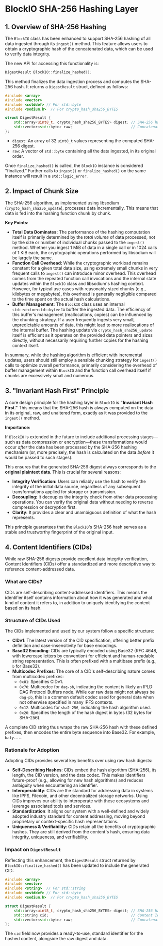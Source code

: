 # BlockIO SHA-256 Hashing Layer

## 1. Overview of SHA-256 Hashing

The `BlockIO` class has been enhanced to support SHA-256 hashing of all data ingested through its `ingest()` method. This feature allows users to obtain a cryptographic hash of the concatenated data, which can be used to verify data integrity.

The new API for accessing this functionality is:

```cpp
DigestResult BlockIO::finalize_hashed();
```

This method finalizes the data ingestion process and computes the SHA-256 hash. It returns a `DigestResult` struct, defined as follows:

```cpp
#include <array>
#include <vector>
#include <cstddef> // For std::byte
#include <sodium.h>  // For crypto_hash_sha256_BYTES

struct DigestResult {
    std::array<uint8_t, crypto_hash_sha256_BYTES> digest; // SHA-256 hash (32 bytes)
    std::vector<std::byte> raw;                           // Concatenated raw data
};
```

-   `digest`: An array of 32 `uint8_t` values representing the computed SHA-256 digest.
-   `raw`: A vector of `std::byte` containing all the data ingested, in its original order.

Once `finalize_hashed()` is called, the `BlockIO` instance is considered "finalized." Further calls to `ingest()` or `finalize_hashed()` on the same instance will result in a `std::logic_error`.

## 2. Impact of Chunk Size

The SHA-256 algorithm, as implemented using libsodium (`crypto_hash_sha256_update`), processes data incrementally. This means that data is fed into the hashing function chunk by chunk.

**Key Points:**

*   **Total Data Dominates:** The performance of the hashing computation itself is primarily determined by the *total volume* of data processed, not by the size or number of individual chunks passed to the `ingest()` method. Whether you ingest 1 MiB of data in a single call or in 1024 calls of 1 KiB each, the cryptographic operations performed by libsodium will be largely the same.
*   **Function Call Overhead:** While the cryptographic workload remains constant for a given total data size, using extremely small chunks in very frequent calls to `ingest()` can introduce minor overhead. This overhead comes from the repeated function call invocations and the internal state updates within the `BlockIO` class and libsodium's hashing context. However, for typical use cases with reasonably sized chunks (e.g., kilobytes or megabytes), this overhead is generally negligible compared to the time spent on the actual hash calculations.
*   **Buffer Management:** The `BlockIO` class uses an internal `std::vector<std::byte>` to buffer the ingested data. The efficiency of this buffer's management (reallocations, copies) can be influenced by the chunking strategy. If a user frequently ingests very small, unpredictable amounts of data, this might lead to more reallocations of the internal buffer. The hashing update via `crypto_hash_sha256_update` itself is efficient as it operates on the provided data pointers and sizes directly, without necessarily requiring further copies for the hashing context itself.

In summary, while the hashing algorithm is efficient with incremental updates, users should still employ a sensible chunking strategy for `ingest()` calls to optimize overall performance, primarily considering the overhead of buffer management within `BlockIO` and the function call overhead itself if chunks are excessively small and numerous.

## 3. "Invariant Hash First" Principle

A core design principle for the hashing layer in `BlockIO` is **"Invariant Hash First."** This means that the SHA-256 hash is always computed on the data in its original, raw, and unaltered form, exactly as it was provided to the `ingest()` method.

**Importance:**

If `BlockIO` is extended in the future to include additional processing stages—such as data compression or encryption—these transformations would occur *after* the data has been processed by the SHA-256 hashing mechanism (or, more precisely, the hash is calculated on the data *before* it would be passed to such stages).

This ensures that the generated SHA-256 digest always corresponds to the **original plaintext data**. This is crucial for several reasons:

*   **Integrity Verification:** Users can reliably use the hash to verify the integrity of the initial data source, regardless of any subsequent transformations applied for storage or transmission.
*   **Decoupling:** It decouples the integrity check from other data processing operations. You can verify the original data without needing to reverse compression or decryption first.
*   **Clarity:** It provides a clear and unambiguous definition of what the hash represents.

This principle guarantees that the `BlockIO`'s SHA-256 hash serves as a stable and trustworthy fingerprint of the original input.

## 4. Content Identifiers (CIDs)

While raw SHA-256 digests provide excellent data integrity verification, Content Identifiers (CIDs) offer a standardized and more descriptive way to reference content-addressed data.

### What are CIDs?

CIDs are self-describing content-addressed identifiers. This means the identifier itself contains information about how it was generated and what kind of content it refers to, in addition to uniquely identifying the content based on its hash.

### Structure of CIDs Used

The CIDs implemented and used by our system follow a specific structure:

*   **CIDv1**: The latest version of the CID specification, offering better prefix definition and case-insensitivity for base encodings.
*   **Base32 Encoding**: CIDs are typically encoded using Base32 (RFC 4648, with lowercase letters by convention) for efficient and human-readable string representation. This is often prefixed with a multibase prefix (e.g., `b` for Base32).
*   **Multicodec Prefixes**: The core of a CID's self-describing nature comes from multicodec prefixes:
    *   `0x01`: Specifies CIDv1.
    *   `0x70`: Multicodec for `dag-pb`, indicating the content is likely an IPLD DAG Protocol Buffers node. While our raw data might not always be `dag-pb`, this is a common default codec used for general data when not otherwise specified in many IPFS contexts.
    *   `0x12`: Multicodec for `sha2-256`, indicating the hash algorithm used.
    *   `0x20`: Specifies the length of the hash digest in bytes (32 bytes for SHA-256).

A complete CID string thus wraps the raw SHA-256 hash with these defined prefixes, then encodes the entire byte sequence into Base32. For example, `bafy...`.

### Rationale for Adoption

Adopting CIDs provides several key benefits over using raw hash digests:

*   **Self-Describing Hashes**: CIDs embed the hash algorithm (SHA-256), its length, the CID version, and the data codec. This makes identifiers future-proof (e.g., allowing for new hash algorithms) and reduces ambiguity when encountering an identifier.
*   **Interoperability**: CIDs are the standard for addressing data in systems like IPFS, Filecoin, and other decentralized storage networks. Using CIDs improves our ability to interoperate with these ecosystems and leverage associated tools and services.
*   **Standardization**: It aligns our system with a well-defined and widely adopted industry standard for content addressing, moving beyond proprietary or context-specific hash representations.
*   **Uniqueness & Verifiability**: CIDs retain all the benefits of cryptographic hashes. They are still derived from the content's hash, ensuring data integrity, uniqueness, and verifiability.

### Impact on `DigestResult`

Reflecting this enhancement, the `DigestResult` struct returned by `BlockIO::finalize_hashed()` has been updated to include the generated CID:

```cpp
#include <array>
#include <vector>
#include <string>  // For std::string
#include <cstddef> // For std::byte
#include <sodium.h>  // For crypto_hash_sha256_BYTES

struct DigestResult {
    std::array<uint8_t, crypto_hash_sha256_BYTES> digest; // SHA-256 hash
    std::string cid;                                      // Content Identifier (CID) string
    std::vector<std::byte> raw;                           // Concatenated raw data
};
```
The `cid` field now provides a ready-to-use, standard identifier for the hashed content, alongside the raw digest and data.
